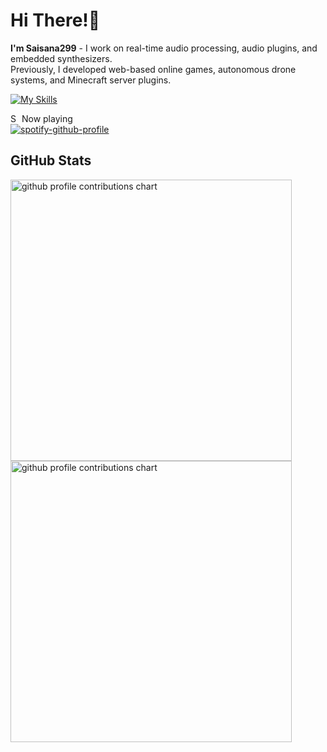 # Hi There!👋
**I'm Saisana299** - I work on real-time audio processing, audio plugins, and embedded synthesizers.  
Previously, I developed web-based online games, autonomous drone systems, and Minecraft server plugins.

[![My Skills](https://skillicons.dev/icons?i=cpp,c,kotlin,java,php,py,ts,js)](https://skillicons.dev)

<img src="https://upload.wikimedia.org/wikipedia/commons/thumb/8/84/Spotify_icon.svg/768px-Spotify_icon.svg.png?20220821125323" width="14" alt="Spotify logo"> Now playing  
[![spotify-github-profile](https://spotify-github-profile.kittinanx.com/api/view?uid=312vho7vhcvmvns3wrxgq3lo4dgu&cover_image=true&theme=natemoo-re&show_offline=true&background_color=121212&interchange=false&bar_color=53b14f&bar_color_cover=false)](https://spotify-github-profile.kittinanx.com/api/view?uid=312vho7vhcvmvns3wrxgq3lo4dgu&redirect=true)

## GitHub Stats
<p align="left">
  <picture>
        <source media="(prefers-color-scheme: dark)"  srcset="output/metrics.base.svg" width="450" />
	<source media="(prefers-color-scheme: light)" srcset="output/metrics.base.svg" width="450" />
	<img alt="github profile contributions chart"    src="https://raw.githubusercontent.com/username/username/output-3d-contrib/day.svg" />
  </picture>
  <picture>
   	<source media="(prefers-color-scheme: dark)"  srcset="output/details.svg" width="450" />
	<source media="(prefers-color-scheme: light)" srcset="output/details.svg" width="450" />
	<img alt="github profile contributions chart"    src="https://raw.githubusercontent.com/username/username/output-3d-contrib/day.svg" />
  </picture>
</p>

